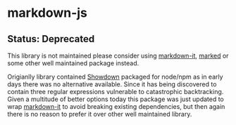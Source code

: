 # markdown-js

## Status: Deprecated

This library is not maintained please consider using [markdown-it][], [marked][]
or some other well maintained package instead.

Origianlly library contained [Showdown](http://attacklab.net/showdown/) packaged for node/npm as in early days there was no alternative available. Since it has being discovered to contain
three regular expressions vulnerable to catastrophic backtracking. Given a multitude of better options today this package was just updated to wrap [markdown-it][] to avoid breaking existing dependencies, but then again there is no reason to prefer it over other well maintained library.

[markdown-it]: https://www.npmjs.com/package/markdown-it
[marked]: https://www.npmjs.com/package/marked
